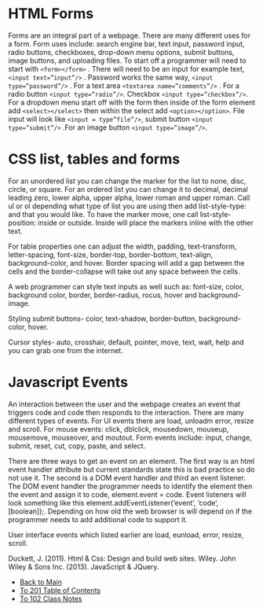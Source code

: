 # HTML Forms

Forms are an integral part of a webpage. There are many different uses for a form. Form uses include: search engine bar, text input, password input, radio buttons, checkboxes, drop-down menu options, submit buttons, image buttons, and uploading files. To start off a programmer will need to start with ``` <form></form> ``` . There will need to be an input for example text, ``` <input text=”input”/> ``` . Password works the same way, ``` <input type=”password”/> ``` . For a text area ``` <textarea name=”comments”/> ``` . For a radio button ``` <input type=”radio”/> ```. Checkbox ``` <input type=”checkbox”/> ```. For a dropdown menu start off with the form then inside of the form element add ``` <select></select> ``` then within the select add ``` <option></option> ```. File input will look like ``` <input = type”file”/> ```, submit button ``` <input type=”submit”/> ``` .For an image button ``` <input type=”image”/> ```.

 # CSS list, tables and forms

For an unordered list you can change the marker for the list to none, disc, circle, or square. For an ordered list you can change it to decimal, decimal leading zero, lower alpha, upper alpha, lower roman and upper roman. Call ul or ol depending what type of list you are using then add list-style-type: and that you would like. To have the marker move, one call list-style-position: inside or outside. Inside will place the markers inline with the other text. 

For table properties one can adjust the width, padding, text-transform, letter-spacing, font-size, border-top, border-bottom, text-align, background-color, and hover. Border spacing will add a gap between the cells and the border-collapse will take out any space between the cells. 

A web programmer can style text inputs as well such as: font-size, color, background color, border, border-radius, rocus, hover and background-image. 

Styling submit buttons- color, text-shadow, border-button, background-color, hover. 

Cursor styles- auto, crosshair, default, pointer, move, text, wait, help and you can grab one from the internet.

 # Javascript Events

An interaction between the user and the webpage creates an event that triggers code and code then responds to the interaction. There are many different types of events. For UI events there are load, unloadm error, resize and scroll. For mouse events: click, dblclick, mousedown, mouseup, mousemove, mouseover, and moutout. Form events include: input, change, submit, reset, cut, copy, paste, and select.

There are three ways to get an event on an element. The first way is an html event handler attribute but current standards state this is bad practice so do not use it. The second is a DOM event handler and third an event listener. The DOM event handler the programmer needs to identify the element then the event and assign it to code, element.event = code. Event listeners will look something like this element.addEventListener(‘event’, ‘code’, [boolean]);. Depending on how old the web browser is will depend on if the programmer needs to add additional code to support it.

User interface events which listed earlier are load, eunload, error, resize, scroll.

Duckett, J. (2011). Html & Css: Design and build web sites. Wiley.
John Wiley & Sons Inc. (2013). JavaScript & JQuery. 


- [Back to Main](README.md)
- [To 201 Table of Contents](class_201_notes.md)
- [To 102 Class Notes](class_102_notes.md)